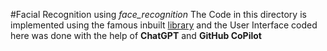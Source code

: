 #Facial Recognition using *face_recognition*
The Code in this directory is implemented using the famous inbuilt [library](https://github.com/ageitgey/face_recognition) and the User Interface coded here was done with the help of **ChatGPT** and **GitHub CoPilot** 
